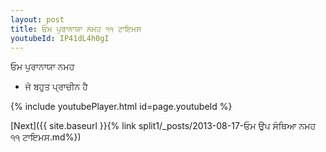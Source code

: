 ```yaml
---
layout: post
title: ਓਮ ਪੁਰਾਨਾਯਾ ਨਮਹ ੧੧ ਟਾਇਮਸ
youtubeId: IP41dL4h0gI
---
```

 
 
 ਓਮ ਪੁਰਾਨਾਯਾ ਨਮਹ  
 
 -  ਜੋ ਬਹੁਤ ਪ੍ਰਾਚੀਨ ਹੈ 
 
  
 
  
 
 
 
 
 
 


{% include youtubePlayer.html id=page.youtubeId %}
 
[Next]({{ site.baseurl }}{% link  split1/_posts/2013-08-17-ਓਮ ਉਪ ਸੰਥਿਆ ਨਮਹ ੧੧ ਟਾਇਮਸ.md%})
 
